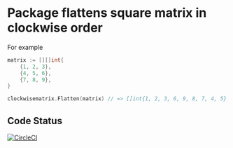 # Package flattens square matrix in clockwise order

For example

```go
matrix := [][]int{
    {1, 2, 3},
    {4, 5, 6},
    {7, 8, 9},
}

clockwisematrix.Flatten(matrix) // => []int{1, 2, 3, 6, 9, 8, 7, 4, 5}
```

## Code Status

[![CircleCI](https://circleci.com/gh/evsyukovmv/clockwisematrix.svg?style=svg)](https://circleci.com/gh/evsyukovmv/clockwisematrix)
